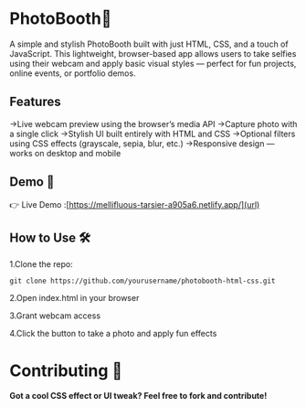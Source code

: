 # PhotoBooth📸
A simple and stylish PhotoBooth built with just HTML, CSS, and a touch of JavaScript. This lightweight, browser-based app allows users to take selfies using their webcam and apply basic visual styles — perfect for fun projects, online events, or portfolio demos.

## Features
->Live webcam preview using the browser’s media API
->Capture photo with a single click
->Stylish UI built entirely with HTML and CSS
->Optional filters using CSS effects (grayscale, sepia, blur, etc.)
->Responsive design — works on desktop and mobile

## Demo 🚀
👉 Live Demo :[https://mellifluous-tarsier-a905a6.netlify.app/](url)

## How to Use 🛠
1.Clone the repo:
```
git clone https://github.com/yourusername/photobooth-html-css.git
```

2.Open index.html in your browser

3.Grant webcam access

4.Click the button to take a photo and apply fun effects

# Contributing 🙌 
**Got a cool CSS effect or UI tweak? Feel free to fork and contribute!**

